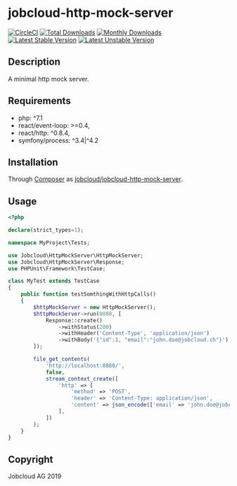 # jobcloud-http-mock-server

[![CircleCI](https://circleci.com/gh/jobcloud/jobcloud-http-mock-server/tree/master.svg?style=svg)](https://circleci.com/gh/jobcloud/jobcloud-http-mock-server/tree/master)
[![Total Downloads](https://poser.pugx.org/jobcloud/jobcloud-http-mock-server/downloads.png)](https://packagist.org/packages/jobcloud/jobcloud-http-mock-server)
[![Monthly Downloads](https://poser.pugx.org/jobcloud/jobcloud-http-mock-server/d/monthly)](https://packagist.org/packages/jobcloud/jobcloud-http-mock-server)
[![Latest Stable Version](https://poser.pugx.org/jobcloud/jobcloud-http-mock-server/v/stable.png)](https://packagist.org/packages/jobcloud/jobcloud-http-mock-server)
[![Latest Unstable Version](https://poser.pugx.org/jobcloud/jobcloud-http-mock-server/v/unstable)](https://packagist.org/packages/jobcloud/jobcloud-http-mock-server)

## Description

A minimal http mock server.

## Requirements

 * php: ^7.1
 * react/event-loop: >=0.4,
 * react/http: ^0.8.4,
 * symfony/process: ^3.4|^4.2

## Installation

Through [Composer](http://getcomposer.org) as [jobcloud/jobcloud-http-mock-server][1].

## Usage

```php
<?php

declare(strict_types=1);

namespace MyProject\Tests;

use Jobcloud\HttpMockServer\HttpMockServer;
use Jobcloud\HttpMockServer\Response;
use PHPUnit\Framework\TestCase;

class MyTest extends TestCase
{
    public function testSomthingWithHttpCalls()
    {
        $httpMockServer = new HttpMockServer();
        $httpMockServer->run(8080, [
            Response::create()
                ->withStatus(200)
                ->withHeader('Content-Type', 'application/json')
                ->withBody('{"id":1, "email":"john.doe@jobcloud.ch"}'),
        ]);

        file_get_contents(
            'http://localhost:8080/',
            false,
            stream_context_create([
                'http' => [
                    'method' => 'POST',
                    'header' => 'Content-Type: application/json',
                    'content' => json_encode(['email' => 'john.doe@jobcloud.ch']),
                ],
            ])
        );
    }
}
```

## Copyright

Jobcloud AG 2019

[1]: https://packagist.org/packages/jobcloud/jobcloud-http-mock-server
